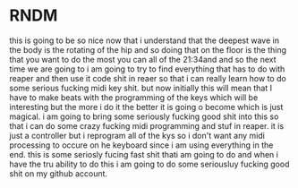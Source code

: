 # RNDM

this is going to be so nice now that i understand
that the deepest wave in the body is the rotating 
of the hip and so doing that on the floor is the thing
that you want to do the most you can all of the 21:34and 
and so the next time we are going to 
i am going to try to find everything that has to do
with reaper and then use it code shit in reaer so that
i can really learn how to do some serious fucking midi
key shit. but now initially this will mean that I have
to make beats with the programming of the keys which
will be interesting but the more i do it the better 
it is going o become which is just magical. i am going
to bring some seriously fucking good shit into this so 
that i can do some crazy fucking midi programming and stuf
in reaper. it is just a controller but i reprogram all
of the kys so i don't want any midi processing
 to occure on he keyboard since i am using everything
in the end. this is some seriosly fucing fast shit thati
am going to do and when i have the tru ability to do this
i am going to do some seriousluy fucking good shit
on my github account.
